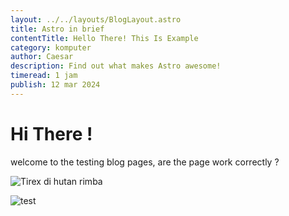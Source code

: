```yaml
---
layout: ../../layouts/BlogLayout.astro
title: Astro in brief
contentTitle: Hello There! This Is Example
category: komputer
author: Caesar
description: Find out what makes Astro awesome!
timeread: 1 jam
publish: 12 mar 2024
---
```


# Hi There !

welcome to the testing blog pages, are the page work correctly ?

![Tirex di hutan rimba](https://media.istockphoto.com/id/1390038554/id/foto/tyrannosaurus-dari-ilustrasi-3d-era-kapur.jpg?s=1024x1024&w=is&k=20&c=o-LK-nJzfLzNeSc_0CHhXlrbh3-PlHdqoGw-4nzFaa8=)

![test](/milkyWay.jpg "photo galaxy")
